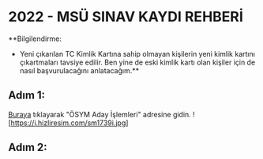 # 2022 - MSÜ SINAV KAYDI REHBERİ


**Bilgilendirme:
- Yeni çıkarılan TC Kimlik Kartına sahip olmayan kişilerin yeni kimlik kartını çıkartmaları tavsiye edilir. Ben yine de eski kimlik kartı olan kişiler için de nasıl başvurulacağını anlatacağım.**

## Adım 1:
[Buraya](https://ais.osym.gov.tr) tıklayarak "ÖSYM Aday İşlemleri" adresine gidin.
![https://i.hizliresim.com/sm1739i.jpg]

## Adım 2:
